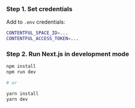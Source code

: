 ### Step 1. Set credentials

Add to `.env` credentials:

```bash
CONTENTFUL_SPACE_ID=...
CONTENTFUL_ACCESS_TOKEN=...
```

### Step 2. Run Next.js in development mode

```bash
npm install
npm run dev

# or

yarn install
yarn dev
```
